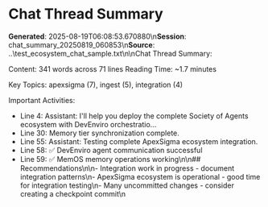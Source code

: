 # Chat Thread Summary

**Generated**: 2025-08-19T06:08:53.670880\n**Session**: chat_summary_20250819_060853\n**Source**: ..\test_ecosystem_chat_sample.txt\n\nChat Thread Summary:

Content: 341 words across 71 lines
Reading Time: ~1.7 minutes

Key Topics: apexsigma (7), ingest (5), integration (4)

Important Activities:
- Line 4: Assistant: I'll help you deploy the complete Society of Agents ecosystem with DevEnviro orchestratio...
- Line 30: Memory tier synchronization complete.
- Line 55: Assistant: Testing complete ApexSigma ecosystem integration.
- Line 58: ✅ DevEnviro agent communication successful
- Line 59: ✅ MemOS memory operations working\n\n## Recommendations\n\n- Integration work in progress - document integration patterns\n- ApexSigma ecosystem is operational - good time for integration testing\n- Many uncommitted changes - consider creating a checkpoint commit\n